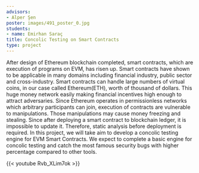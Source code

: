 ```yaml
---
advisors:
- Alper Şen
poster: images/491_poster_0.jpg
students:
- name: Emirhan Saraç
title: Concolic Testing on Smart Contracts
type: project
---
```


After design of Ethereum blockchain completed, smart contracts, which are execution of programs on EVM, has risen up. Smart contracts have shown to be applicable in many domains including financial industry, public sector and cross-industry. Smart contracts can handle large numbers of virtual coins, in our case called Ethereum(ETH), worth of thousand of dollars. This huge money network easily making financial incentives high enough to attract adversaries. Since Ethereum operates in permissionless networks which arbitrary participants can join, execution of contracts are vulnerable to manipulations. Those manipulations may cause money freezing and stealing. Since after deploying a smart contract to blockchain ledger, it is impossible to update it. Therefore, static analysis before deployment is required. In this project, we will take aim to develop a concolic testing engine for EVM Smart Contracts. We expect to complete a basic engine for concolic testing and catch the most famous security bugs with higher percentage compared to other tools.


{{< youtube Rvb_XLim7ok >}}